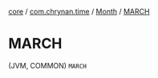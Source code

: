 [core](../../index.md) / [com.chrynan.time](../index.md) / [Month](index.md) / [MARCH](./-m-a-r-c-h.md)

# MARCH

(JVM, COMMON) `MARCH`